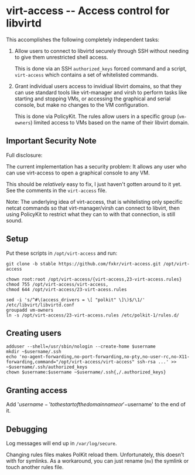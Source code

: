 # virt-access -- Access control for libvirtd

This accomplishes the following completely independent tasks:

1. Allow users to connect to libvirtd securely through SSH
   without needing to give them unrestricted shell access.

   This is done via an SSH `authorized_keys` forced command and a
   script, `virt-access` which contains a set of whitelisted commands.

2. Grant individual users access to invidiual libvirt domains, so that
   they can use standard tools like virt-manager and virsh to perform
   tasks like starting and stopping VMs, or accessing the graphical
   and serial console, but make no changes to the VM configuration.

   This is done via PolicyKit. The rules allow users in a specific
   group (`vm-owners`) limited access to VMs based on the name of
   their libvirt domain.


## Important Security Note

Full disclosure:

The current implementation has a security problem:
It allows any user who can use virt-access to open a graphical console to any VM.

This should be *relatively* easy to fix, I just haven't gotten around to it yet.
See the comments in the `virt-access` file.

Note: The underlying idea of virt-access, that is whitelisting only specific
netcat commands so that virt-manager/virsh can connect to libvirt, then using
PolicyKit to restrict what they can to with that connection, is still sound.


## Setup

Put these scripts in `/opt/virt-access` and run:

```
git clone -b stable https://github.com/fxkr/virt-access.git /opt/virt-access

chown root:root /opt/virt-access/{virt-access,23-virt-access.rules}
chmod 755 /opt/virt-access/virt-access,
chmod 644 /opt/virt-access/23-virt-acess.rules

sed -i 's/^#\(access_drivers = \[ "polkit" \]\)$/\1/' /etc/libvirt/libvirtd.conf
groupadd vm-owners
ln -s /opt/virt-access/23-virt-access.rules /etc/polkit-1/rules.d/
```


## Creating users

```
adduser --shell=/usr/sbin/nologin --create-home $username
mkdir ~$username/.ssh
echo 'no-agent-forwarding,no-port-forwarding,no-pty,no-user-rc,no-X11-forwarding,command="/opt/virt-access/virt-access" ssh-rsa ...' >> ~$username/.ssh/authorized_keys
chown $username:$username ~$username/.ssh{,/.authorized_keys}
```


## Granting access

Add '$username-' to the start of the domain name or '-$username' to the end of it.


## Debugging

Log messages will end up in `/var/log/secure`.

Changing rules files makes PolKit reload them.
Unfortunately, this doesn't with for symlinks.
As a workaround, you can just rename (`mv`) the symlink or touch another rules file.

